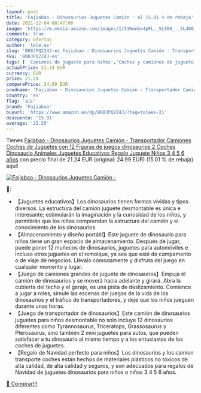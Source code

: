 ```yaml
---
layout: post
title: 'Fajiabao - Dinosaurios Juguetes Camión - al 15.01 % de rebaja'
date: 2021-12-04 08:47:00
image: 'https://m.media-amazon.com/images/I/51Wwnbx4pFL._SL500_._SL400_.jpg'
comments: true
category: ofertas
author: 'tole.es'
slug: 'B08JPQ2Z4J-es Fajiabao - Dinosaurios Juguetes Camión - Transportador...'
sku: 'B08JPQ2Z4J-es'
tags: [ 'Camiones de juguete para niños','Coches y camiones de juguete','Juguetes','Juguetes y juegos','Vehículos de juguete para niños','fajiabao','juguetes', ]
actualPrice: 21.24 EUR
currency: EUR
price: 21.24
comparePrice: 24.99 EUR
prodname: 'Fajiabao - Dinosaurios Juguetes Camión - Transportador Camiones Coches de Juguetes con 12 Figuras de juegos dinosaurios 2 Coches Dinosaurio Animales Juguetes Educativos Regalo Juguete Niños 3 4 5 6 años'
country: 'es'
flag: '🇪🇸'
brand: 'Fajiabao'
buyurl: 'https://www.amazon.es/dp/B08JPQ2Z4J/?tag=tolees-21'
descuento: '15.01'
average: '22.29'
---
```


Tienes [Fajiabao - Dinosaurios Juguetes Camión - Transportador Camiones Coches de Juguetes con 12 Figuras de juegos dinosaurios 2 Coches Dinosaurio Animales Juguetes Educativos Regalo Juguete Niños 3 4 5 6 años](https://www.amazon.es/dp/B08JPQ2Z4J/?tag=tolees-21) con precio final de  21.24 EUR (original: 24.99 EUR) (15.01 %  de rebaja) aqui!

[![Fajiabao - Dinosaurios Juguetes Camión -](https://m.media-amazon.com/images/I/51Wwnbx4pFL._SL500_._SL400_.jpg)](https://www.amazon.es/dp/B08JPQ2Z4J/?tag=tolees-21)

🔎:

- 【Juguetes educativos】Los dinosaurios tienen formas vívidas y tipos diversos. La estructura del camion juguete desmontable es única e interesante; estimularán la imaginación y la curiosidad de los niños, y permitirán que los niños comprendan la estructura del camión y el conocimiento de los dinosaurios.
- 【Almacenamiento y diseño portátil】Este juguete de dinosaurio para niños tiene un gran espacio de almacenamiento. Después de jugar, puede poner 12 muñecos de dinosaurios, juguetes para automóviles e incluso otros juguetes en el remolque, ya sea que esté de campamento o de viaje de negocios. Llévalo cómodamente y disfruta del juego en cualquier momento y lugar.
- 【Juego de camiones grandes de juguete de dinosaurios】Empuja el camión de dinosaurios y se moverá hacia adelante y girará. Abra la cubierta del techo y el garaje, es una pista de deslizamiento. Comience a jugar a roles, simule las escenas del juegos de la vida de los dinosaurios y el tráfico de transportadores, y deje que los niños jueguen durante unas horas.
- 【Juego de transportador de dinosaurios】Este camión de dinosaurios juguetes para niños desmontable no solo incluye 12 dinosaurios diferentes como Tyrannosaurus, Triceratops, Grassosaurus y Pterosaurus, sino también 2 mini juguetes para autos, que pueden satisfacer a tu dinosaurio al mismo tiempo y a los entusiastas de los coches de juguetes.
- 【Regalo de Navidad perfecto para niños】Los dinosaurios y los camion transporte coches están hechos de materiales plásticos no tóxicos de alta calidad, de alta calidad y seguros, y son adecuados para regalos de Navidad de juguetes dinosaurios para niños o niñas 3 4 5 6 años.

[🛒 Comprar!!!](https://www.amazon.es/dp/B08JPQ2Z4J/?tag=tolees-21)
